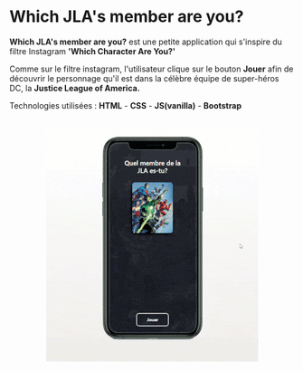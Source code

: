 # Which JLA's member are you?

**Which JLA's member are you?** est une petite application qui s'inspire du filtre Instagram **'Which Character Are You?'**

Comme sur le filtre instagram, l'utilisateur clique sur le bouton **Jouer** afin de découvrir le personnage qu'il est dans la célèbre équipe de super-héros DC, la **Justice League of America.**

Technologies utilisées : **HTML** - **CSS** - **JS(vanilla)** - **Bootstrap**


<div align="center">
    <br>
    <img src="assets/img/jla_app.gif">
</div>


